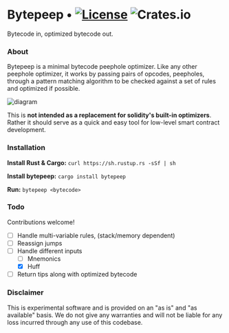 # Bytepeep • [![License](https://img.shields.io/badge/License-Apache_2.0-blue.svg)](https://opensource.org/licenses/Apache-2.0) ![Crates.io](https://img.shields.io/crates/v/bytepeep)

Bytecode in, optimized bytecode out.

### About

Bytepeep is a minimal bytecode peephole optimizer. Like any other peephole optimizer, it works by passing pairs of opcodes, peepholes, through a pattern matching algorithm to be checked against a set of rules and optimized if possible.

![diagram](diagram.png)

This is **not intended as a replacement for solidity's built-in optimizers**. Rather it should serve as a quick and easy tool for low-level smart contract development.

### Installation

**Install Rust & Cargo:**
`curl https://sh.rustup.rs -sSf | sh`

**Install bytepeep:**
`cargo install bytepeep`

**Run:**
`bytepeep <bytecode>`

### Todo

Contributions welcome!

- [ ] Handle multi-variable rules, (stack/memory dependent)
- [ ] Reassign jumps
- [ ] Handle different inputs
  - [ ] Mnemonics
  - [x] Huff
- [ ] Return tips along with optimized bytecode

### Disclaimer

This is experimental software and is provided on an "as is" and "as available" basis. We do not give any warranties and will not be liable for any loss incurred through any use of this codebase.
